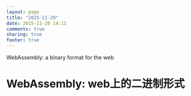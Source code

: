 ```yaml
---
layout: page
title: "2015-11-20"
date: 2015-11-20 14:11
comments: true
sharing: true
footer: true
---
```


WebAssembly: a binary format for the web

# WebAssembly: web上的二进制形式
